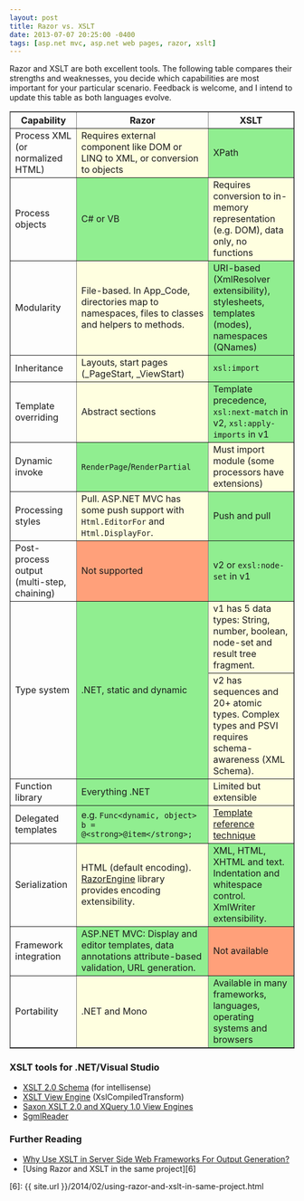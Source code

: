 ```yaml
---
layout: post
title: Razor vs. XSLT
date: 2013-07-07 20:25:00 -0400
tags: [asp.net mvc, asp.net web pages, razor, xslt]
---
```


Razor and XSLT are both excellent tools. The following table compares their strengths and weaknesses, you decide which capabilities are most important for your particular scenario. Feedback is welcome, and I intend to update this table as both languages evolve.

<table border="1">
   <thead>
      <tr>
         <th>Capability</th>
         <th>Razor</th>
         <th>XSLT</th>
      </tr>
   </thead>
   <tbody>
      <tr>
         <td>Process XML (or normalized HTML)</td>
         <td style="background-color: lightyellow;">Requires external component like DOM or LINQ to XML, 
            or conversion to objects</td>
         <td style="background-color: lightgreen;">XPath</td>
      </tr>
      <tr>
         <td>Process objects</td>
         <td style="background-color: lightgreen;">C# or VB</td>
         <td style="background-color: lightyellow;">Requires conversion to in-memory representation (e.g. DOM), data 
            only, no functions</td>
      </tr>
      <tr>
         <td>Modularity</td>
         <td style="background-color: lightyellow;">File-based. In App_Code, directories map to namespaces, files to 
            classes and helpers to methods.</td>
         <td style="background-color: lightgreen;">URI-based (XmlResolver extensibility), stylesheets, templates (modes), 
            namespaces (QNames)</td>
      </tr>
      <tr>
         <td>Inheritance</td>
         <td style="background-color: lightyellow;">Layouts, start pages (_PageStart, _ViewStart)</td>
         <td style="background-color: lightgreen;"><code>xsl:import</code></td>
      </tr>
      <tr>
         <td>Template overriding</td>
         <td style="background-color: lightyellow;">Abstract sections</td>
         <td style="background-color: lightgreen;">Template precedence, <code>xsl:next-match</code> in v2, <code>xsl:apply-imports</code> in v1</td>
      </tr>
      <tr>
         <td>Dynamic invoke</td>
         <td style="background-color: lightgreen;"><code>RenderPage</code>/<code>RenderPartial</code></td>
         <td style="background-color: lightyellow;">Must import module (some processors have extensions)</td>
      </tr>
      <tr>
         <td>Processing styles</td>
         <td style="background-color: lightyellow;">Pull. ASP.NET MVC has some push support with <code>Html.EditorFor</code> and <code>Html.DisplayFor</code>.</td>
         <td style="background-color: lightgreen;">Push and pull</td>
      </tr>
      <tr>
         <td>Post-process output (multi-step, chaining)</td>
         <td style="background-color: lightsalmon;">Not supported</td>
         <td style="background-color: lightgreen;">v2 or <code>exsl:node-set</code> in v1</td>
      </tr>
      <tr>
         <td rowspan="2">Type system</td>
         <td rowspan="2" style="background-color: lightgreen;">.NET, static and dynamic</td>
         <td style="background-color: lightyellow;">v1 has
            5 data types: String, number, boolean, node-set and result tree fragment. </td>
      </tr>
      <tr>
         <td style="background-color: lightyellow;">v2 has sequences and 20+ atomic types. Complex types and PSVI 
            requires schema-awareness (XML Schema).</td>
      </tr>
      <tr>
         <td>Function library</td>
         <td style="background-color: lightgreen;">Everything .NET</td>
         <td style="background-color: lightyellow;">Limited but extensible</td>
      </tr>
      <tr>
         <td>Delegated templates</td>
         <td style="background-color: lightgreen;">e.g. <code>Func&lt;dynamic, object&gt; b = @&lt;strong&gt;@item&lt;/strong&gt;;</code></td>
         <td style="background-color: lightyellow;"><a href="http://fxsl.sourceforge.net/articles/FuncProg/0.html">Template reference technique</a></td>
      </tr>
      <tr>
         <td>Serialization</td>
         <td style="background-color: lightyellow;">HTML (default encoding). <a href="https://github.com/Antaris/RazorEngine">RazorEngine</a> library provides encoding 
            extensibility.</td>
         <td style="background-color: lightgreen;">XML, HTML, XHTML and text. Indentation and whitespace control. 
            XmlWriter extensibility.</td>
      </tr>
      <tr>
         <td>Framework integration</td>
         <td style="background-color: lightgreen;">ASP.NET MVC: Display and editor templates, data annotations 
            attribute-based validation, URL generation.</td>
         <td style="background-color: lightsalmon;">Not available</td>
      </tr>
      <tr>
         <td>Portability</td>
         <td style="background-color: lightyellow;">.NET and Mono</td>
         <td style="background-color: lightgreen;">Available in many frameworks, languages, operating systems and 
            browsers</td>
      </tr>
   </tbody>
</table>

### XSLT tools for .NET/Visual Studio

- [XSLT 2.0 Schema][1] (for intellisense)
- [XSLT View Engine][2] (XslCompiledTransform)
- [Saxon XSLT 2.0 and XQuery 1.0 View Engines][3]
- [SgmlReader][4]

### Further Reading

- [Why Use XSLT in Server Side Web Frameworks For Output Generation?][5]
- [Using Razor and XSLT in the same project][6]

[1]: http://www.w3.org/2007/11/schema-for-xslt20.xsd
[2]: http://nuget.org/packages/XsltViewEngine
[3]: http://nuget.org/packages/SaxonViewEngine
[4]: http://nuget.org/packages/SgmlReader
[5]: http://www.onenaught.com/posts/8/xslt-in-server-side-web-frameworks
[6]: {{ site.url }}/2014/02/using-razor-and-xslt-in-same-project.html